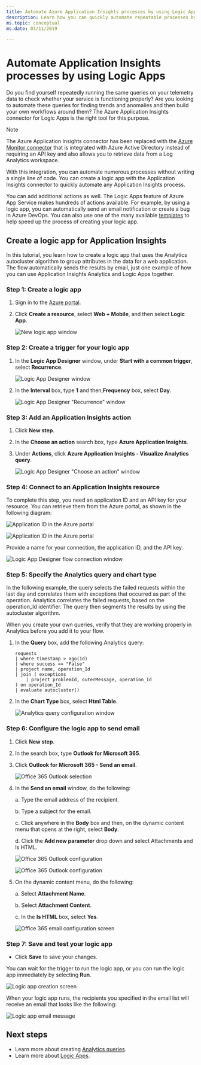 ```yaml
---
title: Automate Azure Application Insights processes by using Logic Apps
description: Learn how you can quickly automate repeatable processes by adding the Application Insights connector to your logic app.
ms.topic: conceptual
ms.date: 03/11/2019

---
```


# Automate Application Insights processes by using Logic Apps

Do you find yourself repeatedly running the same queries on your telemetry data to check whether your service is functioning properly? Are you looking to automate these queries for finding trends and anomalies and then build your own workflows around them? The Azure Application Insights connector  for Logic Apps is the right tool for this purpose.

> [!NOTE]
> The Azure Application Insights connector has been replaced with the [Azure Monitor connector](../platform/logicapp-flow-connector.md) that is integrated with Azure Active Directory instead of requiring an API key and also allows you to retrieve data from a Log Analytics workspace.

With this integration, you can automate numerous processes without writing a single line of code. You can create a logic app with the Application Insights connector to quickly automate any Application Insights process. 

You can add additional actions as well. The Logic Apps feature of Azure App Service makes hundreds of actions available. For example, by using a logic app, you can automatically send an email notification or create a bug in Azure DevOps. You can also use one of the many available [templates](../../logic-apps/logic-apps-create-logic-apps-from-templates.md) to help speed up the process of creating your logic app. 

## Create a logic app for Application Insights

In this tutorial, you learn how to create a logic app that uses the Analytics autocluster algorithm to group attributes in the data for a web application. The flow automatically sends the results by email, just one example of how you can use Application Insights Analytics and Logic Apps together. 

### Step 1: Create a logic app
1. Sign in to the [Azure portal](https://portal.azure.com).
1. Click **Create a resource**, select **Web + Mobile**, and then select **Logic App**.

    ![New logic app window](./media/automate-with-logic-apps/1createlogicapp.png)

### Step 2: Create a trigger for your logic app
1. In the **Logic App Designer** window, under **Start with a common trigger**, select **Recurrence**.

    ![Logic App Designer window](./media/automate-with-logic-apps/2logicappdesigner.png)

1. In the  **Interval** box, type **1** and then,**Frequency** box, select **Day**.

    ![Logic App Designer "Recurrence" window](./media/automate-with-logic-apps/3recurrence.png)

### Step 3: Add an Application Insights action
1. Click **New step**.

1. In the **Choose an action** search box, type **Azure Application Insights**.

1. Under **Actions**, click **Azure Application Insights - Visualize Analytics query**.

    ![Logic App Designer "Choose an action" window](./media/automate-with-logic-apps/4visualize.png)

### Step 4: Connect to an Application Insights resource

To complete this step, you need an application ID and an API key for your resource. You can retrieve them from the Azure portal, as shown in the following diagram:

![Application ID in the Azure portal](./media/automate-with-logic-apps/5apiaccess.png)

![Application ID in the Azure portal](./media/automate-with-logic-apps/6apikey.png)

Provide a name for your connection, the application ID, and the API key.

![Logic App Designer flow connection window](./media/automate-with-logic-apps/7connection.png)

### Step 5: Specify the Analytics query and chart type
In the following example, the query selects the failed requests within the last day and correlates them with exceptions that occurred as part of the operation. Analytics correlates the failed requests, based on the operation_Id identifier. The query then segments the results by using the autocluster algorithm. 

When you create your own queries, verify that they are working properly in Analytics before you add it to your flow.

1. In the **Query** box, add the following Analytics query:

    ```
    requests
    | where timestamp > ago(1d)
    | where success == "False"
    | project name, operation_Id
    | join ( exceptions
        | project problemId, outerMessage, operation_Id
    ) on operation_Id
    | evaluate autocluster()
    ```

1. In the **Chart Type** box, select **Html Table**.

    ![Analytics query configuration window](./media/automate-with-logic-apps/8query.png)

### Step 6: Configure the logic app to send email

1. Click **New step**.

1. In the search box, type **Outlook for Microsoft 365**.

1. Click **Outlook for Microsoft 365 - Send an email**.

    ![Office 365 Outlook selection](./media/automate-with-logic-apps/9sendemail.png)

1. In the **Send an email** window, do the following:

   a. Type the email address of the recipient.

   b. Type a subject for the email.

   c. Click anywhere in the **Body** box and then, on the dynamic content menu that opens at the right, select **Body**.
    
   d. Click the **Add new parameter** drop down and select Attachments and Is HTML.

      ![Office 365 Outlook configuration](./media/automate-with-logic-apps/10emailbody.png)

      ![Office 365 Outlook configuration](./media/automate-with-logic-apps/11emailparameter.png)

1. On the dynamic content menu, do the following:

    a. Select **Attachment Name**.

    b. Select **Attachment Content**.
    
    c. In the **Is HTML** box, select **Yes**.

      ![Office 365 email configuration screen](./media/automate-with-logic-apps/12emailattachment.png)

### Step 7: Save and test your logic app
* Click **Save** to save your changes.

You can wait for the trigger to run the logic app, or you can run the logic app immediately by selecting **Run**.

![Logic app creation screen](./media/automate-with-logic-apps/13save.png)

When your logic app runs, the recipients you specified in the email list will receive an email that looks like the following:

![Logic app email message](./media/automate-with-logic-apps/flow9.png)

## Next steps

- Learn more about creating [Analytics queries](../log-query/get-started-queries.md).
- Learn more about [Logic Apps](../../logic-apps/logic-apps-overview.md).



<!--Link references-->

